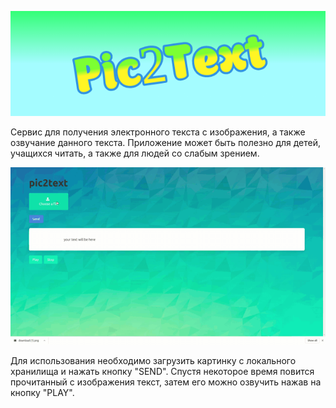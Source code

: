 ![screenshot](readme-assets/Logo.png)


Сервис для получения электронного текста с изображения, а также озвучание данного текста.
Приложение может быть полезно для детей, учащихся читать, а также для людей со слабым зрением.


![screenshot](readme-assets/Demo.gif)

Для использования необходимо загрузить картинку с локального хранилища и нажать кнопку "SEND".
Спустя некоторое время повится прочитанный с изображения текст, затем его можно озвучить нажав на кнопку "PLAY".


